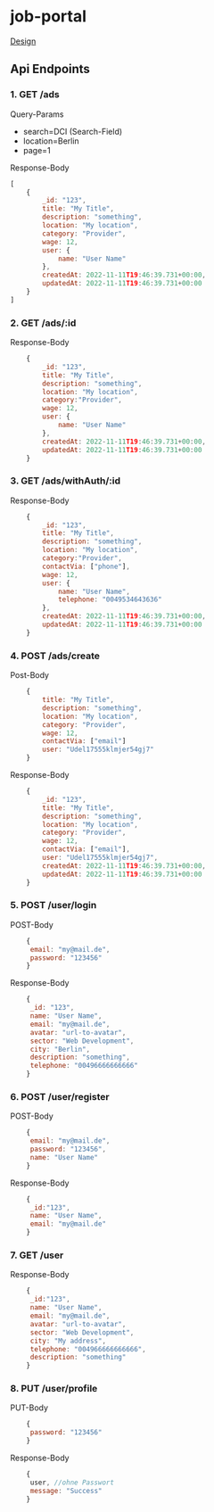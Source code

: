 # job-portal
[Design](https://www.figma.com/file/cmWtNE21nByCtTRUkoR2uS/Wireframing-DT?node-id=0%3A1&t=eXEWluvSXX6WsSus-0)



## Api Endpoints

<!-- Route für Listenansicht. Alle User haben Zugriff. -->
### 1. GET /ads

Query-Params

- search=DCI (Search-Field)
- location=Berlin
- page=1

Response-Body

```javascript
[
    {
        _id: "123",
        title: "My Title",
        description: "something",
        location: "My location",
        category: "Provider",
        wage: 12,
        user: {
            name: "User Name"
        },
        createdAt: 2022-11-11T19:46:39.731+00:00,
        updatedAt: 2022-11-11T19:46:39.731+00:00
    }
]
```


<!-- Get Anzeige by Id. Jeder User hat Zugriff. -->
### 2. GET /ads/:id

Response-Body

```javascript
    {
        _id: "123",
        title: "My Title",
        description: "something",
        location: "My location",
        category:"Provider",
        wage: 12,
        user: {
            name: "User Name"
        },
        createdAt: 2022-11-11T19:46:39.731+00:00,
        updatedAt: 2022-11-11T19:46:39.731+00:00
    }
```

<!-- Ab hier nur mit Authorisation -->

### 3. GET /ads/withAuth/:id

Response-Body

```javascript
    {
        _id: "123",
        title: "My Title",
        description: "something",
        location: "My location",
        category:"Provider",
        contactVia: ["phone"],
        wage: 12,
        user: {
            name: "User Name",
            telephone: "0049534643636"
        },
        createdAt: 2022-11-11T19:46:39.731+00:00,
        updatedAt: 2022-11-11T19:46:39.731+00:00
    }
```



### 4. POST /ads/create

Post-Body

```javascript
    {
        title: "My Title",
        description: "something",
        location: "My location",
        category: "Provider",
        wage: 12, 
        contactVia: ["email"]
        user: "Udel17555klmjer54gj7"
    }
```

Response-Body

```javascript
    {
        _id: "123",
        title: "My Title",
        description: "something",
        location: "My location",
        category: "Provider",
        wage: 12,
        contactVia: ["email"],
        user: "Udel17555klmjer54gj7",
        createdAt: 2022-11-11T19:46:39.731+00:00,
        updatedAt: 2022-11-11T19:46:39.731+00:00
    }
```


### 5. POST /user/login

POST-Body

```javascript
    {
     email: "my@mail.de",
     password: "123456"
    }
```

Response-Body

```javascript
    {
     _id: "123",
     name: "User Name",
     email: "my@mail.de",
     avatar: "url-to-avatar",
     sector: "Web Development",
     city: "Berlin",
     description: "something",
     telephone: "00496666666666"
    }
```

### 6. POST /user/register

POST-Body

```javascript
    {
     email: "my@mail.de",
     password: "123456",
     name: "User Name"
    }
```

Response-Body

```javascript
    {
     _id:"123",
     name: "User Name",
     email: "my@mail.de"
    }
```


### 7. GET /user

Response-Body

```javascript
    {
     _id:"123",
     name: "User Name",
     email: "my@mail.de",
     avatar: "url-to-avatar",
     sector: "Web Development",
     city: "My address",
     telephone: "004966666666666",
     description: "something"
    }
```

### 8. PUT /user/profile

PUT-Body

```javascript
    {
     password: "123456"
    }
```

Response-Body

```javascript
    {
     user, //ohne Passwort
     message: "Success"
    }
```

